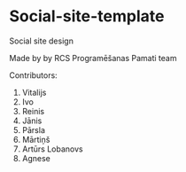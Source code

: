 # Social-site-template
Social site design

Made by by RCS Programēšanas Pamati team

Contributors:
1. Vitalijs
2. Ivo
3. Reinis
4. Jānis
5. Pārsla
6. Mārtiņš
7. Artūrs Lobanovs
8. Agnese

